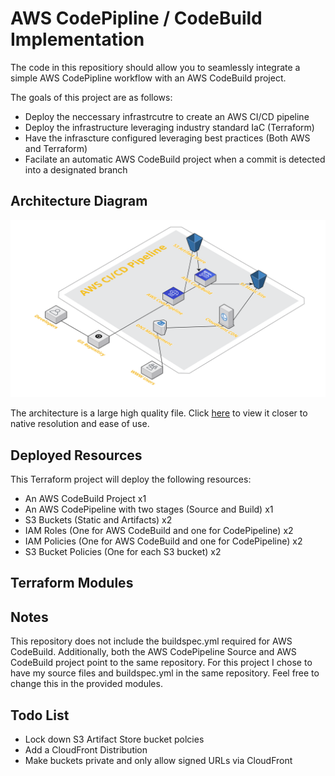 # AWS CodePipline / CodeBuild Implementation
The code in this repositiory should allow you to seamlessly integrate a simple AWS CodePipline workflow with an AWS CodeBuild project. 

The goals of this project are as follows:
- Deploy the neccessary infrastrcutre to create an AWS CI/CD pipeline
- Deploy the infrastructure leveraging industry standard IaC (Terraform)
- Have the infrascture configured leveraging best practices (Both AWS and Terraform)
- Facilate an automatic AWS CodeBuild project when a commit is detected into a designated branch

## Architecture Diagram
![AWS Pipeline](pipeline.png)

The architecture is a large high quality file. Click <a href = "https://raw.githubusercontent.com/TheMedina/blog.masterthe.cloud-terraform/main/pipeline.png" target = "_blank">here</a> to view it closer to native resolution and ease of use.

## Deployed Resources

This Terraform project will deploy the following resources:
- An AWS CodeBuild Project x1
- An AWS CodePipeline with two stages (Source and Build) x1
- S3 Buckets (Static and Artifacts) x2
- IAM Roles (One for AWS CodeBuild and one for CodePipeline) x2
- IAM Policies (One for AWS CodeBuild and one for CodePipeline) x2
- S3 Bucket Policies (One for each S3 bucket) x2

## Terraform Modules

## Notes
This repository does not include the buildspec.yml required for AWS CodeBuild. Additionally, both the AWS CodePipeline Source and AWS CodeBuild project point to the same repository. For this project I chose to have my source files and buildspec.yml in the same repository. Feel free to change this in the provided modules. 

## Todo List
- Lock down S3 Artifact Store bucket polcies
- Add a CloudFront Distribution
- Make buckets private and only allow signed URLs via CloudFront